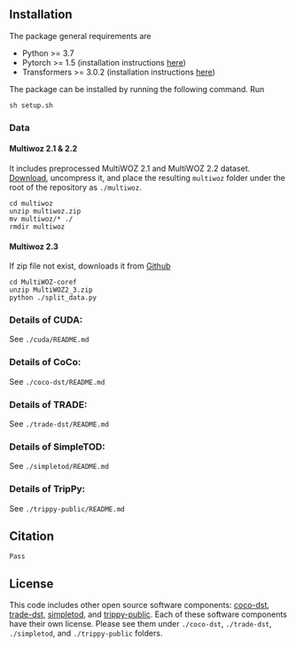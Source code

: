 ## Installation

The package general requirements are

- Python >= 3.7
- Pytorch >= 1.5 (installation instructions [here](https://pytorch.org/))
- Transformers >= 3.0.2 (installation instructions [here](https://huggingface.co/transformers/))
 
The package can be installed by running the following command. Run

```sh setup.sh```

### Data

#### Multiwoz 2.1 & 2.2
It includes preprocessed MultiWOZ 2.1 and MultiWOZ 2.2 dataset. 
[Download](https://storage.cloud.google.com/sfr-coco-dst-research/multiwoz.zip), uncompress it, and place the 
resulting ```multiwoz``` folder under the root of the repository as ```./multiwoz```.
```
cd multiwoz
unzip multiwoz.zip
mv multiwoz/* ./
rmdir multiwoz
```

#### Multiwoz 2.3
If zip file not exist, downloads it from [Github](https://github.com/lexmen318/MultiWOZ-coref)
```
cd MultiWOZ-coref
unzip MultiWOZ2_3.zip
python ./split_data.py
```

### Details of CUDA: 
See ```./cuda/README.md```
### Details of CoCo: 
See ```./coco-dst/README.md```
### Details of TRADE: 
See ```./trade-dst/README.md```
### Details of SimpleTOD: 
See ```./simpletod/README.md```
### Details of TripPy: 
See ```./trippy-public/README.md```

## Citation
```
Pass
```

## License

This code includes other open source software components: 
[coco-dst](https://github.com/salesforce/coco-dst),
[trade-dst](https://github.com/jasonwu0731/trade-dst), 
[simpletod](https://github.com/salesforce/simpletod/), and 
[trippy-public](https://gitlab.cs.uni-duesseldorf.de/general/dsml/trippy-public).
Each of these software components have their own license. Please see them under 
```./coco-dst```, ```./trade-dst```, ```./simpletod```, and ```./trippy-public``` folders. 
